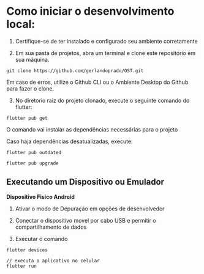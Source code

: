 # Como iniciar o desenvolvimento local:

1. Certifique-se de ter instalado e configurado seu ambiente corretamente

2. Em sua pasta de projetos, abra um terminal e clone este repositório em sua máquina.
```
git clone https://github.com/gerlandoprado/OST.git
```

Em caso de erros, utilize o Github CLI ou o Ambiente Desktop do Github para fazer o clone.

3. No diretorio raiz do projeto clonado, execute o seguinte comando do flutter:
```
flutter pub get
```

O comando vai instalar as dependências necessárias para o projeto

Caso haja dependências desatualizadas, execute:
```
flutter pub outdated

flutter pub upgrade
```

## Executando um Dispositivo ou Emulador

__Dispositivo Fisico Android__

1. Ativar o modo de Depuração em opções de desenvolvedor

2. Conectar o dispositivo movel por cabo USB e permitir o compartilhamento de dados

3. Executar o comando
```
flutter devices

// executa o aplicativo no celular
flutter run
```